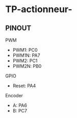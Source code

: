 # TP-actionneur-
## PINOUT  
PWM  
* PWM1: PC0   
* PWM1N: PA7  
* PWM2: PC1  
* PWM2N: PB0  
  
GPIO  
* Reset: PA4  
  
Encoder  
* A: PA6  
* B: PC7  
